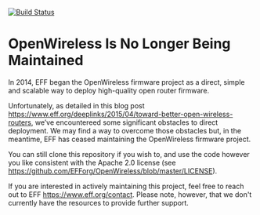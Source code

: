 [![Build Status](https://travis-ci.org/EFForg/OpenWireless.svg?branch=master)](https://travis-ci.org/EFForg/OpenWireless)

# OpenWireless Is No Longer Being Maintained

In 2014, EFF began the OpenWireless firmware project as a direct, simple and scalable way to deploy high-quality open router firmware.

Unfortunately, as detailed in this blog post <https://www.eff.org/deeplinks/2015/04/toward-better-open-wireless-routers>, we’ve encountereed some significant obstacles to direct deployment. We may find a way to overcome those obstacles but, in the meantime, EFF has ceased maintaining the OpenWireless firmware project.

You can still clone this repository if you wish to, and use the code however you like consistent with the Apache 2.0 license (see https://github.com/EFForg/OpenWireless/blob/master/LICENSE).

If you are interested in actively maintaining this project, feel free to reach out to EFF <https://www.eff.org/contact>. Please note, however, that we don't currently have the resources to provide further support.
